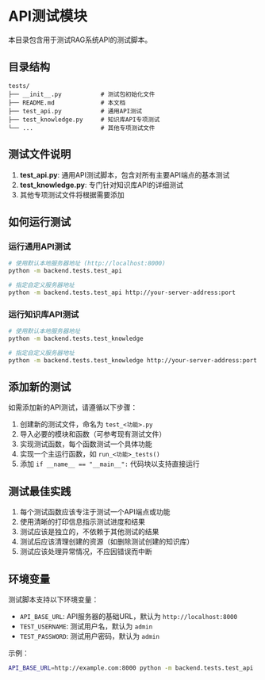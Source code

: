 # API测试模块

本目录包含用于测试RAG系统API的测试脚本。

## 目录结构

```
tests/
├── __init__.py           # 测试包初始化文件
├── README.md             # 本文档
├── test_api.py           # 通用API测试
├── test_knowledge.py     # 知识库API专项测试
└── ...                   # 其他专项测试文件
```

## 测试文件说明

1. **test_api.py**: 通用API测试脚本，包含对所有主要API端点的基本测试
2. **test_knowledge.py**: 专门针对知识库API的详细测试
3. 其他专项测试文件将根据需要添加

## 如何运行测试

### 运行通用API测试

```bash
# 使用默认本地服务器地址 (http://localhost:8000)
python -m backend.tests.test_api

# 指定自定义服务器地址
python -m backend.tests.test_api http://your-server-address:port
```

### 运行知识库API测试

```bash
# 使用默认本地服务器地址
python -m backend.tests.test_knowledge

# 指定自定义服务器地址
python -m backend.tests.test_knowledge http://your-server-address:port
```

## 添加新的测试

如需添加新的API测试，请遵循以下步骤：

1. 创建新的测试文件，命名为 `test_<功能>.py`
2. 导入必要的模块和函数（可参考现有测试文件）
3. 实现测试函数，每个函数测试一个具体功能
4. 实现一个主运行函数，如 `run_<功能>_tests()`
5. 添加 `if __name__ == "__main__":` 代码块以支持直接运行

## 测试最佳实践

1. 每个测试函数应该专注于测试一个API端点或功能
2. 使用清晰的打印信息指示测试进度和结果
3. 测试应该是独立的，不依赖于其他测试的结果
4. 测试后应该清理创建的资源（如删除测试创建的知识库）
5. 测试应该处理异常情况，不应因错误而中断

## 环境变量

测试脚本支持以下环境变量：

- `API_BASE_URL`: API服务器的基础URL，默认为 `http://localhost:8000`
- `TEST_USERNAME`: 测试用户名，默认为 `admin`
- `TEST_PASSWORD`: 测试用户密码，默认为 `admin`

示例：

```bash
API_BASE_URL=http://example.com:8000 python -m backend.tests.test_api
``` 